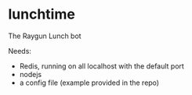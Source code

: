 # lunchtime
The Raygun Lunch bot

Needs:
* Redis, running on all localhost with the default port
* nodejs
* a config file (example provided in the repo)

